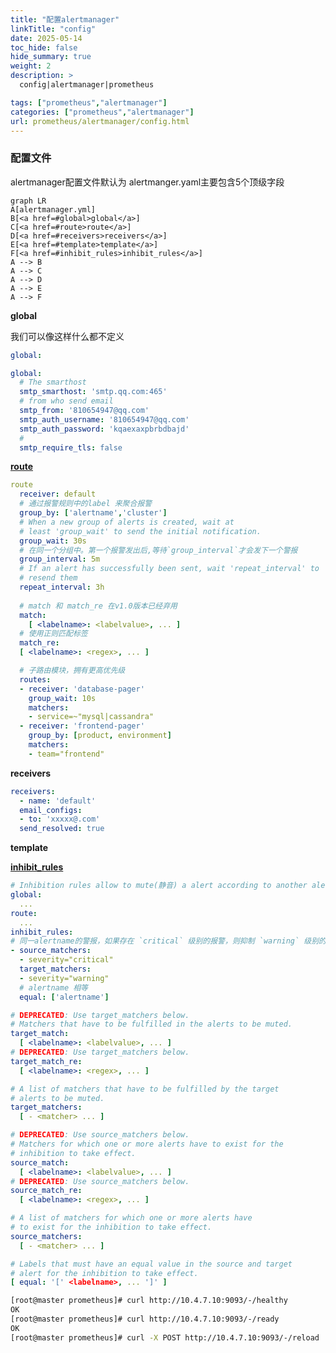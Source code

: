```yaml
---
title: "配置alertmanager"
linkTitle: "config"
date: 2025-05-14
toc_hide: false
hide_summary: true
weight: 2
description: >
  config|alertmanager|prometheus

tags: ["prometheus","alertmanager"]
categories: ["prometheus","alertmanager"]
url: prometheus/alertmanager/config.html
---
```



### 配置文件

alertmanager配置文件默认为 alertmanger.yaml主要包含5个顶级字段

```mermaid
graph LR
A[alertmanager.yml]
B[<a href=#global>global</a>]
C[<a href=#route>route</a>]
D[<a href=#receivers>receivers</a>]
E[<a href=#template>template</a>]
F[<a href=#inhibit_rules>inhibit_rules</a>]
A --> B
A --> C
A --> D
A --> E
A --> F
```

<span id="global">**global**</span>

我们可以像这样什么都不定义

```yaml
global:
```



```yaml
global:
  # The smarthost 
  smtp_smarthost: 'smtp.qq.com:465'
  # from who send email
  smtp_from: '810654947@qq.com'
  smtp_auth_username: '810654947@qq.com'
  smtp_auth_password: 'kqaexaxpbrbdbajd'
  #
  smtp_require_tls: false
```

<span id="route">[**route**](https://prometheus.io/docs/alerting/latest/configuration/#route)</span>

```yaml
route
  receiver: default
  # 通过报警规则中的label 来聚合报警
  group_by: ['alertname','cluster']
  # When a new group of alerts is created, wait at
  # least 'group_wait' to send the initial notification.
  group_wait: 30s
  # 在同一个分组中。第一个报警发出后,等待`group_interval`才会发下一个警报
  group_interval: 5m
  # If an alert has successfully been sent, wait 'repeat_interval' to
  # resend them
  repeat_interval: 3h
  
  # match 和 match_re 在v1.0版本已经弃用
  match:
    [ <labelname>: <labelvalue>, ... ]
  # 使用正则匹配标签
  match_re:
  [ <labelname>: <regex>, ... ]

  # 子路由模块，拥有更高优先级
  routes:
  - receiver: 'database-pager'
    group_wait: 10s
    matchers:
    - service=~"mysql|cassandra"
  - receiver: 'frontend-pager'
    group_by: [product, environment]
    matchers:
    - team="frontend"
```



<span id="receivers">**receivers**</span>

```yaml
receivers:
  - name: 'default'
  email_configs:
  - to: 'xxxxx@.com'
  send_resolved: true
```



<span id="template">**template**</span>



<span id="inhibit_rules">[**inhibit_rules**](https://prometheus.io/docs/alerting/latest/configuration/#inhibit_rule)</span>

```yaml
# Inhibition rules allow to mute(静音) a alert according to another alert
global:
  ...
route:
  ...
inhibit_rules:
# 同一alertname的警报，如果存在 `critical` 级别的报警，则抑制 `warning` 级别的警报
- source_matchers:
  - severity="critical"
  target_matchers:
  - severity="warning"
  # alertname 相等
  equal: ['alertname']
```

```yaml
# DEPRECATED: Use target_matchers below.
# Matchers that have to be fulfilled in the alerts to be muted.
target_match:
  [ <labelname>: <labelvalue>, ... ]
# DEPRECATED: Use target_matchers below.
target_match_re:
  [ <labelname>: <regex>, ... ]

# A list of matchers that have to be fulfilled by the target 
# alerts to be muted.
target_matchers:
  [ - <matcher> ... ]

# DEPRECATED: Use source_matchers below.
# Matchers for which one or more alerts have to exist for the
# inhibition to take effect.
source_match:
  [ <labelname>: <labelvalue>, ... ]
# DEPRECATED: Use source_matchers below.
source_match_re:
  [ <labelname>: <regex>, ... ]

# A list of matchers for which one or more alerts have 
# to exist for the inhibition to take effect.
source_matchers:
  [ - <matcher> ... ]

# Labels that must have an equal value in the source and target
# alert for the inhibition to take effect.
[ equal: '[' <labelname>, ... ']' ]
```



```bash
[root@master prometheus]# curl http://10.4.7.10:9093/-/healthy 
OK
[root@master prometheus]# curl http://10.4.7.10:9093/-/ready
OK
[root@master prometheus]# curl -X POST http://10.4.7.10:9093/-/reload
```